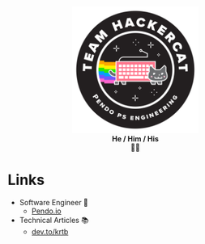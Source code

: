
<div align="center">
  <img src="./2022-05-06_team_hackercat.png" width="250" height="250" />
</div>

<div align="center">
<b>He / Him / His</b>
</div>
<div align="center">
  👋🏽
</div>

# Links
* Software Engineer 🎯
  * [Pendo.io](https://www.linkedin.com/in/kurt-bauer/)
* Technical Articles 📚
  * [dev.to/krtb](https://dev.to/krtb)
